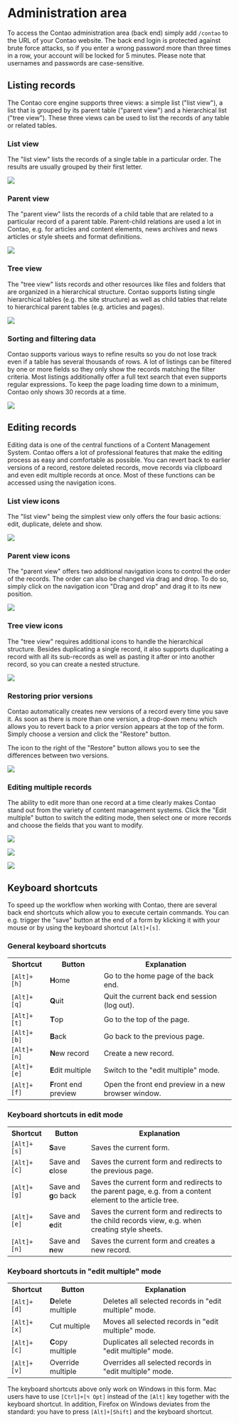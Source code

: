 # Administration area

To access the Contao administration area (back end) simply add `/contao` to the
URL of your Contao website. The back end login is protected against brute force
attacks, so if you enter a wrong password more than three times in a row, your
account will be locked for 5 minutes. Please note that usernames and passwords
are case-sensitive.


## Listing records

The Contao core engine supports three views: a simple list ("list view"), a list
that is grouped by its parent table ("parent view") and a hierarchical list
("tree view"). These three views can be used to list the records of any table or
related tables.


### List view

The "list view" lists the records of a single table in a particular order. The
results are usually grouped by their first letter.

![](https://raw.github.com/contao/docs/3.2/manual/en/images/list-view.jpg)


### Parent view

The "parent view" lists the records of a child table that are related to a
particular record of a parent table. Parent-child relations are used a lot in
Contao, e.g. for articles and content elements, news archives and news articles
or style sheets and format definitions.

![](https://raw.github.com/contao/docs/3.2/manual/en/images/parent-view.jpg)


### Tree view

The "tree view" lists records and other resources like files and folders that
are organized in a hierarchical structure. Contao supports listing single
hierarchical tables (e.g. the site structure) as well as child tables that
relate to hierarchical parent tables (e.g. articles and pages).

![](https://raw.github.com/contao/docs/3.2/manual/en/images/tree-view.jpg)


### Sorting and filtering data

Contao supports various ways to refine results so you do not lose track even if
a table has several thousands of rows. A lot of listings can be filtered by one
or more fields so they only show the records matching the filter criteria. Most
listings additionally offer a full text search that even supports regular
expressions. To keep the page loading time down to a minimum, Contao only shows
30 records at a time.

![](https://raw.github.com/contao/docs/3.2/manual/en/images/sorting-and-filtering.jpg)


## Editing records

Editing data is one of the central functions of a Content Management System.
Contao offers a lot of professional features that make the editing process as
easy and comfortable as possible. You can revert back to earlier versions of a
record, restore deleted records, move records via clipboard and even edit
multiple records at once. Most of these functions can be accessed using the
navigation icons.


### List view icons

The "list view" being the simplest view only offers the four basic actions:
edit, duplicate, delete and show.

![](https://raw.github.com/contao/docs/3.2/manual/en/images/list-view-icons.jpg)


### Parent view icons

The "parent view" offers two additional navigation icons to control the order of
the records. The order can also be changed via drag and drop. To do so, simply
click on the navigation icon "Drag and drop" and drag it to its new position.

![](https://raw.github.com/contao/docs/3.2/manual/en/images/parent-view-icons.jpg)


### Tree view icons

The "tree view" requires additional icons to handle the hierarchical structure.
Besides duplicating a single record, it also supports duplicating a record with
all its sub-records as well as pasting it after or into another record, so you
can create a nested structure.

![](https://raw.github.com/contao/docs/3.2/manual/en/images/tree-view-icons.jpg)


### Restoring prior versions

Contao automatically creates new versions of a record every time you save it. As
soon as there is more than one version, a drop-down menu which allows you to
revert back to a prior version appears at the top of the form. Simply choose a
version and click the "Restore" button.

The icon to the right of the "Restore" button allows you to see the differences between two versions.

![](https://raw.github.com/contao/docs/3.2/manual/en/images/versioning.jpg)


### Editing multiple records

The ability to edit more than one record at a time clearly makes Contao stand
out from the variety of content management systems. Click the "Edit multiple"
button to switch the editing mode, then select one or more records and choose
the fields that you want to modify.

![](https://raw.github.com/contao/docs/3.2/manual/en/images/select-multiple-records.jpg)

![](https://raw.github.com/contao/docs/3.2/manual/en/images/select-fields-to-edit.jpg)

![](https://raw.github.com/contao/docs/3.2/manual/en/images/edit-multiple-records.jpg)


## Keyboard shortcuts

To speed up the workflow when working with Contao, there are several back end
shortcuts which allow you to execute certain commands. You can e.g. trigger the
"save" button at the end of a form by klicking it with your mouse or by using
the keyboard shortcut `[Alt]+[s]`.


### General keyboard shortcuts

<table>
<tr>
  <th>Shortcut</th>
  <th>Button</th>
  <th>Explanation</th>
</tr>
<tr>
  <td><code>[Alt]+[h]</code></td>
  <td><b>H</b>ome</td>
  <td>Go to the home page of the back end.</td>
</tr>
<tr>
  <td><code>[Alt]+[q]</code></td>
  <td><b>Q</b>uit</td>
  <td>Quit the current back end session (log out).</td>
</tr>
<tr>
  <td><code>[Alt]+[t]</code></td>
  <td><b>T</b>op</td>
  <td>Go to the top of the page.</td>
</tr>
<tr>
  <td><code>[Alt]+[b]</code></td>
  <td><b>B</b>ack</td>
  <td>Go back to the previous page.</td>
</tr>
<tr>
  <td><code>[Alt]+[n]</code></td>
  <td><b>N</b>ew record</td>
  <td>Create a new record.</td>
</tr>
<tr>
  <td><code>[Alt]+[e]</code></td>
  <td><b>E</b>dit multiple</td>
  <td>Switch to the "edit multiple" mode.</td>
</tr>
<tr>
  <td><code>[Alt]+[f]</code></td>
  <td><b>F</b>ront end preview</td>
  <td>Open the front end preview in a new browser window.</td>
</tr>
</table>


### Keyboard shortcuts in edit mode

<table>
<tr>
  <th>Shortcut</th>
  <th>Button</th>
  <th>Explanation</th>
</tr>
<tr>
  <td><code>[Alt]+[s]</code></td>
  <td><b>S</b>ave</td>
  <td>Saves the current form.</td>
</tr>
<tr>
  <td><code>[Alt]+[c]</code></td>
  <td>Save and <b>c</b>lose</td>
  <td>Saves the current form and redirects to the previous page.</td>
</tr>
<tr>
  <td><code>[Alt]+[g]</code></td>
  <td>Save and <b>g</b>o back</td>
  <td>Saves the current form and redirects to the parent page, e.g. from a
content element to the article tree.</td>
</tr>
<tr>
  <td><code>[Alt]+[e]</code></td>
  <td>Save and <b>e</b>dit</td>
  <td>Saves the current form and redirects to the child records view, e.g. when
creating style sheets.</td>
</tr>
<tr>
  <td><code>[Alt]+[n]</code></td>
  <td>Save and <b>n</b>ew</td>
  <td>Saves the current form and creates a new record.</td>
</tr>
</table>


### Keyboard shortcuts in "edit multiple" mode

<table>
<tr>
  <th>Shortcut</th>
  <th>Button</th>
  <th>Explanation</th>
</tr>
<tr>
  <td><code>[Alt]+[d]</code></td>
  <td><b>D</b>elete multiple</td>
  <td>Deletes all selected records in "edit multiple" mode.</td>
</tr>
<tr>
  <td><code>[Alt]+[x]</code></td>
  <td>Cut multiple</td>
  <td>Moves all selected records in "edit multiple" mode.</td>
</tr>
<tr>
  <td><code>[Alt]+[c]</code></td>
  <td><b>C</b>opy multiple</td>
  <td>Duplicates all selected records in "edit multiple" mode.</td>
</tr>
<tr>
  <td><code>[Alt]+[v]</code></td>
  <td>Override multiple</td>
  <td>Overrides all selected records in "edit multiple" mode.</td>
</tr>
</table>

The keyboard shortcuts above only work on Windows in this form. Mac users have
to use `[Ctrl]+[⌥ Opt]` instead of the `[Alt]` key together with the keyboard
shortcut. In addition, Firefox on Windows deviates from the standard: you have
to press `[Alt]+[Shift]` and the keyboard shortcut.
